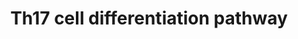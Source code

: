 ---
annotations:
- id: PW:0000023
  parent: regulatory pathway
  type: Pathway Ontology
  value: immune response pathway
- id: CL:0000899
  parent: native cell
  type: Cell Type Ontology
  value: T-helper 17 cell
- id: PW:0000003
  parent: signaling pathway
  type: Pathway Ontology
  value: signaling pathway
authors:
- Hafeez
- Egonw
- Khanspers
- Larsgw
description: 'Th17 Cell Differentiation and the effect of Circadian network. The differentiation
  pathway for Th17 cell is considered and converted from the KEGG pathways database,
  whereas its connection with the Circadian network is taken from the literature.
  All the references will be provided soon.  '
last-edited: 2023-11-28
organisms:
- Homo sapiens
redirect_from:
- /index.php/Pathway:WP5130
- /instance/WP5130
- /instance/WP5130_r126092
revision: r126092
schema-jsonld:
- '@context': https://schema.org/
  '@id': https://wikipathways.github.io/pathways/WP5130.html
  '@type': Dataset
  creator:
    '@type': Organization
    name: WikiPathways
  description: 'Th17 Cell Differentiation and the effect of Circadian network. The
    differentiation pathway for Th17 cell is considered and converted from the KEGG
    pathways database, whereas its connection with the Circadian network is taken
    from the literature. All the references will be provided soon.  '
  keywords:
  - AHR
  - BMAL1
  - CD3D
  - CD3E
  - CD3G
  - CD3Z
  - CD4
  - CLOCK
  - CRY1
  - CaN
  - ERK
  - FOS
  - FOXP3
  - GATA3
  - HIF1A
  - HLA-DMA
  - Hsp90
  - IFNG
  - IFNGR
  - IKK
  - IL17A
  - IL17F
  - IL1B
  - IL1BR
  - IL2
  - IL21
  - IL21R
  - IL22
  - IL23A
  - IL23R
  - IL27
  - IL27R
  - IL2R
  - IL4
  - IL4R
  - IL6
  - IL6R
  - IRF4
  - JAK1
  - JAK1/3
  - JAK2
  - JNK
  - JUN
  - LAT
  - LCK
  - MTOR
  - NFATC1
  - NFIL3
  - NFKB1
  - NFKBIA
  - PER1
  - PLCG1
  - PRKCQ
  - RARA
  - RORA
  - RORgt
  - RUNX1
  - RXRA
  - Rev-erb
  - SMADs
  - SOCS3
  - STAT1
  - STAT3
  - STAT5A
  - STAT6
  - T-bet
  - TCRA
  - TCRB
  - TGFB1
  - TGFBR1
  - TYK2
  - ZAP70
  - p38
  license: CC0
  name: Th17 cell differentiation pathway
seo: CreativeWork
title: Th17 cell differentiation pathway
wpid: WP5130
---